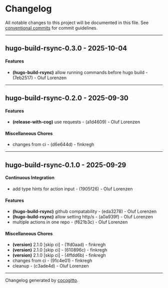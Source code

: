# Changelog

All notable changes to this project will be documented in this file. See [conventional commits](https://www.conventionalcommits.org/) for commit guidelines.

- - -
## hugo-build-rsync-0.3.0 - 2025-10-04
#### Features
- **(hugo-build-rsync)** allow running commands before hugo build - (7eb2517) - Oluf Lorenzen

- - -

## hugo-build-rsync-0.2.0 - 2025-09-30
#### Features
- **(release-with-cog)** use requests - (a1d4609) - Oluf Lorenzen
#### Miscellaneous Chores
- changes from ci - (d6e644d) - finkregh

- - -


## hugo-build-rsync-0.1.0 - 2025-09-29

#### Continuous Integration

- add type hints for action input - (1905f26) - Oluf Lorenzen

#### Features

- **(hugo-build-rsync)** github compatability - (eda3278) - Oluf Lorenzen
- **(hugo-build-rsync)** allow setting http/s - (a0a939f) - Oluf Lorenzen
- multiple actions in one repo - (f621b3c) - Oluf Lorenzen

#### Miscellaneous Chores

- **(version)** 2.1.0 [skip ci] - (1fd0aad) - finkregh
- **(version)** 2.1.0 [skip ci] - (610896c) - finkregh
- **(version)** 2.1.0 [skip ci] - (4ffdd6b) - finkregh
- changes from ci - (91c4e01) - finkregh
- cleanup - (c3ade4d) - Oluf Lorenzen

- - -

Changelog generated by [cocogitto](https://github.com/cocogitto/cocogitto).
